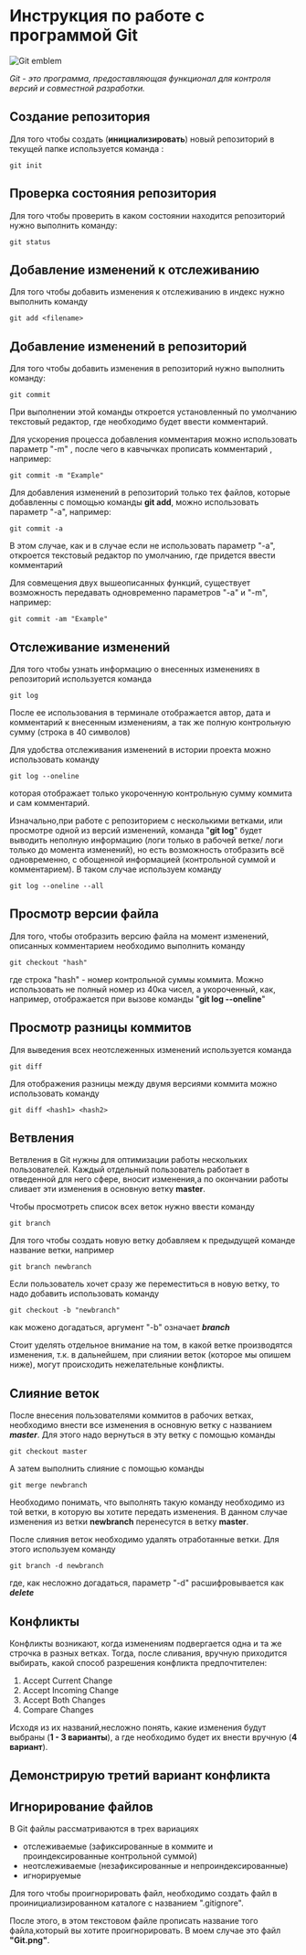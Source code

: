 # Инструкция по работе с программой Git

![Git emblem](Git.png)

_Git   - это программа, предоставляющая функционал для контроля версий и совместной разработки._

## Создание репозитория

Для того чтобы создать (**инициализировать**) новый репозиторий в текущей папке используется команда : 

    git init

 ## Проверка состояния репозитория

 Для того чтобы проверить в каком состоянии находится репозиторий нужно выполнить команду:

    git status

## Добавление изменений к отслеживанию

Для того чтобы добавить изменения к отслеживанию в индекс нужно выполнить команду 

    git add <filename>

## Добавление изменений в репозиторий

Для того чтобы добавить изменения в репозиторий нужно выполнить команду:

    git commit

При выполнении этой команды откроется установленный по умолчанию текстовый редактор, где необходимо будет ввести комментарий. 

Для ускорения процесса добавления комментария можно использовать параметр "-m" , после чего в кавчычках прописать комментарий , например:

    git commit -m "Example"

Для добавления изменений в репозиторий только тех файлов, которые добавленны с помощью команды **git add**, можно использовать параметр "-a", например:

    git commit -a

В этом случае, как и в случае если не использовать параметр "-a", откроется текстовый редактор по умолчанию, где придется ввести комментарий

Для совмещения двух вышеописанных функций, существует возможность передавать одновременно параметров "-a" и "-m", например:

    git commit -am "Example"

## Отслеживание изменений 

Для того чтобы узнать информацию о внесенных изменениях в репозиторий используется команда

    git log
 
 После ее использования в терминале отображается автор, дата и комментарий к внесенным изменениям, а так же полную контрольную сумму (строка в 40 символов)

Для удобства отслеживания изменений в истории проекта можно использовать команду 

    git log --oneline

которая отображает только укороченную контрольную сумму коммита и сам комментарий. 

Изначально,при работе с репозиторием с несколькими ветками, или просмотре одной из версий изменений, команда "__git log__" будет выводить неполную информацию (логи только в рабочей ветке/ логи только до момента изменений), но есть возможность отобразить всё одновременно, с обощенной информацией (контрольной суммой и комментарием). В таком случае используем команду

    git log --oneline --all

## Просмотр версии файла

Для того, чтобы отобразить версию файла на момент изменений, описанных комментарием необходимо выполнить команду

    git checkout "hash"

где строка "hash" - номер контрольной суммы коммита. Можно использовать не полный номер из 40ка чисел, а укороченный, как, например, отображается при вызове команды "__git log --oneline__"

## Просмотр разницы коммитов

Для выведения всех неотслеженных изменений используется команда 

    git diff

Для отображения разницы между двумя версиями коммита можно использовать команду 

    git diff <hash1> <hash2>

## Ветвления

Ветвления в Git нужны для оптимизации работы нескольких пользователей. Каждый отдельный пользователь работает в отведенной для него сфере, вносит изменения,а по окончании работы сливает эти изменения в основную ветку __master__.

Чтобы просмотреть список всех веток нужно ввести команду

    git branch

Для того чтобы создать новую ветку добавляем к предыдущей команде название ветки, например

    git branch newbranch

Если пользователь хочет сразу же переместиться в новую ветку, то надо добавить использовать команду

    git checkout -b "newbranch"

как можено догадаться, аргумент "-b" означает __*branch*__ 

Стоит уделять отдельное внимание на том, в какой ветке производятся изменения, т.к. в дальнейшем, при слиянии веток (которое мы опишем ниже), могут происходить нежелательные конфликты.

## Слияние веток

После внесения пользователями коммитов в рабочих ветках, необходимо внести все изменения в основную ветку с названием __*master*__. Для этого надо вернуться в эту ветку с помощью команды

    git checkout master

А затем выполнить слияние с помощью команды


    git merge newbranch

Необходимо понимать, что выполнять такую команду необходимо из той ветки, в которую вы хотите передать изменения. В данном случае изменения из ветки __newbranch__ перенесутся в ветку __master__.


После слияния веток необходимо удалять отработанные ветки. Для этого используем команду

    git branch -d newbranch

где, как несложно догадаться, параметр "-d" расшифровывается как __*delete*__

## Конфликты

Конфликты возникают, когда изменениям подвергается одна и та же строчка в разных ветках. Тогда, после сливания,  вручную приходится выбирать, какой способ разрешения конфликта предпочтителен:

1. Accept Current Change
2. Accept Incoming Change
3. Accept Both Changes
4. Compare Changes

Исходя из их названий,несложно понять, какие изменения будут выбраны (__1 - 3 варианты__), а где необходимо будет их внести вручную (__4 вариант__).

## Демонстрирую третий вариант конфликта
## Игнорирование файлов

В Git файлы рассматриваются в трех вариациях

* отслеживаемые (зафиксированные в коммите и проиндексированные контрольной суммой)
* неотслеживаемые (незафиксированные и непроиндексированные) 
* игнорируемые 

Для того чтобы проигнорировать файл, необходимо создать файл в проинициализированном каталоге с названием ".gitignore".

После этого, в этом текстовом файле прописать название того файла,который вы хотите проигнорировать. В моем случае это файл __"Git.png"__.


